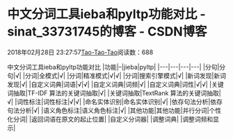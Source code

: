 
# 中文分词工具ieba和pyltp功能对比 - sinat_33731745的博客 - CSDN博客

2018年02月28日 23:27:57[Tao-Tao-Tao](https://me.csdn.net/sinat_33731745)阅读数：688


中文分词工具ieba和pyltp功能对比
|功能|–|jieba|pyltp|
|---|---|---|---|
|分句|分句|√|
|分词|全模式|√|
|分词|精准模式|√|√|
|分词|搜索引擎模式|√|
|新词发现|新词发现|√|
|自定义词典|词语|√|√|
|自定义词典|词频|√|
|自定义词典|词性|√|√|
|关键词抽取|TF-IDF 算法的关键词抽取|√|
|关键词抽取|TextRank 算法的关键词抽取|√|
|词性标注|词性标注|√|√|
|命名实体识别|命名实体识别|√|
|依存句法分析|依存句法分析|√|
|语义角色标注|语义角色标注|√|
|其他功能|其他功能|并行分词|个性化分词|
|返回词语在原文的起止位置|
|自定义分词器|
|调整词典|
|调整词频和显示|

